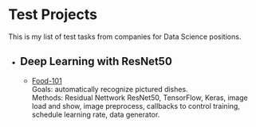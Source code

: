 # Test Projects

This is my list of test tasks from companies for Data Science positions.

- ## Deep Learning with ResNet50

  - [Food-101](https://nbviewer.jupyter.org/github/liudmylaru/test-projects/blob/master/food/food_101.ipynb)\
    Goals: automatically recognize pictured dishes.\
    Methods: Residual Nettwork ResNet50, TensorFlow, Keras, image load and show, image preprocess, callbacks to control training, schedule learning rate, data generator.
